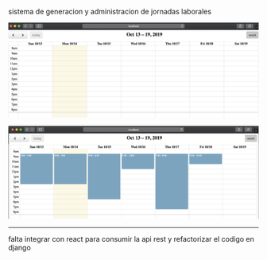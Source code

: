 sistema de generacion y administracion de jornadas laborales

 ![Screenshot](screen_calendar.png)
 
 ![Screenshot](screen_calendar_2.png)
 
 
 _____
 
 falta integrar con react para consumir la api rest y refactorizar el codigo en django
 
